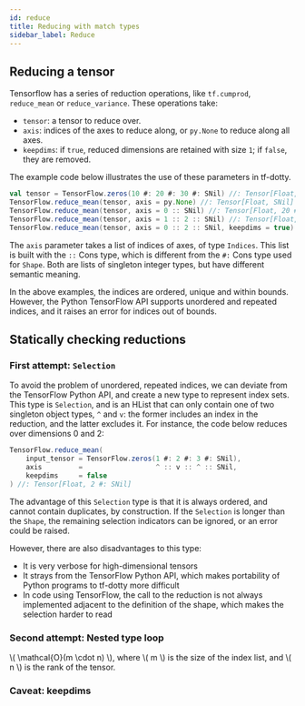 ```yaml
---
id: reduce
title: Reducing with match types
sidebar_label: Reduce
---
```


## Reducing a tensor

Tensorflow has a series of reduction operations, like `tf.cumprod`, `reduce_mean` or `reduce_variance`. These operations take:

- `tensor`: a tensor to reduce over.
- `axis`: indices of the axes to reduce along, or `py.None` to reduce along all axes.
- `keepdims`: if `true`, reduced dimensions are retained with size `1`; if `false`, they are removed.

The example code below illustrates the use of these parameters in tf-dotty.

```scala
val tensor = TensorFlow.zeros(10 #: 20 #: 30 #: SNil) //: Tensor[Float, 10 #: 20 #: 30 #: SNil]
TensorFlow.reduce_mean(tensor, axis = py.None) //: Tensor[Float, SNil]
TensorFlow.reduce_mean(tensor, axis = 0 :: SNil) //: Tensor[Float, 20 #: 30 #: SNil]
TensorFlow.reduce_mean(tensor, axis = 1 :: 2 :: SNil) //: Tensor[Float, 10 #: SNil]
TensorFlow.reduce_mean(tensor, axis = 0 :: 2 :: SNil, keepdims = true) //: Tensor[Float, 1 #: 20 #: 1 #: SNil]
```

The `axis` parameter takes a list of indices of axes, of type `Indices`. This list is built with the `::` Cons type, which is different from the `#:` Cons type used for `Shape`. Both are lists of singleton integer types, but have different semantic meaning.

In the above examples, the indices are ordered, unique and within bounds. However, the Python TensorFlow API supports unordered and repeated indices, and it raises an error for indices out of bounds.

## Statically checking reductions

### First attempt: `Selection`

To avoid the problem of unordered, repeated indices, we can deviate from the TensorFlow Python API, and create a new type to represent index sets. This type is `Selection`, and is an HList that can only contain one of two singleton object types, `^` and `v`: the former includes an index in the reduction, and the latter excludes it. For instance, the code below reduces over dimensions 0 and 2:

```scala
TensorFlow.reduce_mean(
    input_tensor = TensorFlow.zeros(1 #: 2 #: 3 #: SNil),
    axis         =                  ^ :: v :: ^ :: SNil,
    keepdims     = false
) //: Tensor[Float, 2 #: SNil]
```

The advantage of this `Selection` type is that it is always ordered, and cannot contain duplicates, by construction. If the `Selection` is longer than the `Shape`, the remaining selection indicators can be ignored, or an error could be raised.

However, there are also disadvantages to this type:

- It is very verbose for high-dimensional tensors
- It strays from the TensorFlow Python API, which makes portability of Python programs to tf-dotty more difficult
- In code using TensorFlow, the call to the reduction is not always implemented adjacent to the definition of the shape, which makes the selection harder to read

### Second attempt: Nested type loop

\\( \mathcal{O}(m \cdot n) \\), where \\( m \\) is the size of the index list, and \\( n \\) is the rank of the tensor.

### Caveat: keepdims
